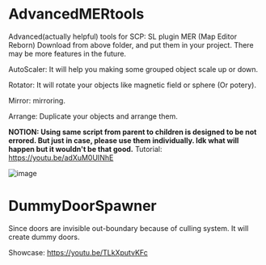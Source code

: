 # AdvancedMERtools
Advanced(actually helpful) tools for SCP: SL plugin MER (Map Editor Reborn)
Download from above folder, and put them in your project. There may be more features in the future.

AutoScaler: It will help you making some grouped object scale up or down.

Rotator: It will rotate your objects like magnetic field or sphere (Or potery).

Mirror: mirroring.

Arrange: Duplicate your objects and arrange them.

**NOTION: Using same script from parent to children is designed to be not errored. But just in case, please use them individually. Idk what will happen but it wouldn't be that good.**
Tutorial: https://youtu.be/adXuM0UINhE

![image](https://github.com/MujisongPlay/AdvancedMERtools/assets/96275409/3249ec64-4bfc-4071-98fb-51d1052cc8e6)

# DummyDoorSpawner

Since doors are invisible out-boundary because of culling system. It will create dummy doors.

Showcase: https://youtu.be/TLkXputvKFc

